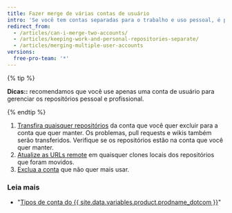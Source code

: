 ```yaml
---
title: Fazer merge de várias contas de usuário
intro: 'Se você tem contas separadas para o trabalho e uso pessoal, é possível fazer merge das contas.'
redirect_from:
  - /articles/can-i-merge-two-accounts/
  - /articles/keeping-work-and-personal-repositories-separate/
  - /articles/merging-multiple-user-accounts
versions:
  free-pro-team: '*'
---
```


{% tip %}

**Dicas::** recomendamos que você use apenas uma conta de usuário para gerenciar os repositórios pessoal e profissional.

{% endtip %}

1. [Transfira quaisquer repositórios](/articles/how-to-transfer-a-repository) da conta que você quer excluir para a conta que quer manter. Os problemas, pull requests e wikis também serão transferidos. Verifique se os repositórios estão na conta que você quer manter.
2. [Atualize as URLs remote](/articles/changing-a-remote-s-url) em quaisquer clones locais dos repositórios que foram movidos.
3. [Exclua a conta](/articles/deleting-your-user-account) que não quer mais usar.

### Leia mais

- "[Tipos de conta do {{ site.data.variables.product.prodname_dotcom }}](/articles/types-of-github-accounts)"
